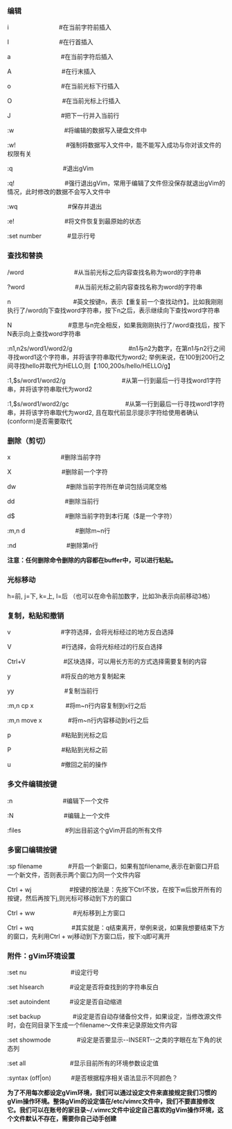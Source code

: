 ### 编辑
i &emsp;&emsp;&emsp;&emsp;&emsp;&emsp;&emsp;&emsp;#在当前字符前插入

I &emsp;&emsp;&emsp;&emsp;&emsp;&emsp;&emsp;&emsp;#在行首插入

a &emsp;&emsp;&emsp;&emsp;&emsp;&emsp;&emsp;&emsp;#在当前字符后插入

A &emsp;&emsp;&emsp;&emsp;&emsp;&emsp;&emsp;&emsp;#在行末插入

o &emsp;&emsp;&emsp;&emsp;&emsp;&emsp;&emsp;&emsp;#在当前光标下行插入

O &emsp;&emsp;&emsp;&emsp;&emsp;&emsp;&emsp;&emsp;#在当前光标上行插入

J &emsp;&emsp;&emsp;&emsp;&emsp;&emsp;&emsp;&emsp;#把下一行并入当前行

:w &emsp;&emsp;&emsp;&emsp;&emsp;&emsp;&emsp;&emsp;#将编辑的数据写入硬盘文件中

:w! &emsp;&emsp;&emsp;&emsp;&emsp;&emsp;&emsp;&emsp;#强制将数据写入文件中，能不能写入成功与你对该文件的权限有关

:q &emsp;&emsp;&emsp;&emsp;&emsp;&emsp;&emsp;&emsp;#退出gVim

:q! &emsp;&emsp;&emsp;&emsp;&emsp;&emsp;&emsp;&emsp;#强行退出gVim，常用于编辑了文件但没保存就退出gVim的情况，此时修改的数据不会写入文件中

:wq &emsp;&emsp;&emsp;&emsp;&emsp;&emsp;&emsp;&emsp;#保存并退出

:e! &emsp;&emsp;&emsp;&emsp;&emsp;&emsp;&emsp;&emsp;#将文件恢复到最原始的状态

:set number &emsp;&emsp;&emsp;&emsp;#显示行号

### 查找和替换
/word &emsp;&emsp;&emsp;&emsp;&emsp;&emsp;&emsp;&emsp;#从当前光标之后内容查找名称为word的字符串

?word &emsp;&emsp;&emsp;&emsp;&emsp;&emsp;&emsp;&emsp;#从当前光标之前内容查找名称为word的字符串

n &emsp;&emsp;&emsp;&emsp;&emsp;&emsp;&emsp;&emsp;&emsp;&emsp;#英文按键n，表示【重复前一个查找动作】。比如我刚刚执行了/word向下查找word字符串，按下n之后，表示继续向下查找word字符串

N &emsp;&emsp;&emsp;&emsp;&emsp;&emsp;&emsp;&emsp;&emsp;#意思与n完全相反，如果我刚刚执行了/word查找后，按下N表示向上查找word字符串

:n1,n2s/word1/word2/g &emsp;&emsp;&emsp;&emsp;&emsp;&emsp;&emsp;&emsp;&emsp;#n1与n2为数字，在第n1与n2行之间寻找word1这个字符串，并将该字符串取代为word2; 举例来说，在100到200行之间寻找hello并取代为HELLO,则【:100,200s/hello/HELLO/g】

:1,$s/word1/word2/g &emsp;&emsp;&emsp;&emsp;&emsp;&emsp;&emsp;&emsp;&emsp;#从第一行到最后一行寻找word1字符串，并将该字符串取代为word2

:1,$s/word1/word2/gc &emsp;&emsp;&emsp;&emsp;&emsp;&emsp;&emsp;&emsp;&emsp;#从第一行到最后一行寻找word1字符串，并将该字符串取代为word2, 且在取代前显示提示字符给使用者确认(conform)是否需要取代

### 删除（剪切）
x &emsp;&emsp;&emsp;&emsp;&emsp;&emsp;&emsp;&emsp;#删除当前字符

X &emsp;&emsp;&emsp;&emsp;&emsp;&emsp;&emsp;&emsp;#删除前一个字符

dw &emsp;&emsp;&emsp;&emsp;&emsp;&emsp;&emsp;&emsp;#删除当前字符所在单词包括词尾空格

dd &emsp;&emsp;&emsp;&emsp;&emsp;&emsp;&emsp;&emsp;#删除当前行

d$ &emsp;&emsp;&emsp;&emsp;&emsp;&emsp;&emsp;&emsp;#删除当前字符到本行尾（$是一个字符）

:m,n d &emsp;&emsp;&emsp;&emsp;&emsp;&emsp;&emsp;&emsp;#删除m~n行

:nd &emsp;&emsp;&emsp;&emsp;&emsp;&emsp;&emsp;&emsp;#删除第n行

**注意：任何删除命令删除的内容都在buffer中，可以进行粘贴。**

### 光标移动
h=前, j=下, k=上, l=后   （也可以在命令前加数字，比如3h表示向前移动3格）

### 复制，粘贴和撤销
v &emsp;&emsp;&emsp;&emsp;&emsp;&emsp;&emsp;&emsp;#字符选择，会将光标经过的地方反白选择

V &emsp;&emsp;&emsp;&emsp;&emsp;&emsp;&emsp;&emsp;#行选择，会将光标经过的行反白选择

Ctrl+V &emsp;&emsp;&emsp;&emsp;&emsp;&emsp;#区块选择，可以用长方形的方式选择需要复制的内容

y &emsp;&emsp;&emsp;&emsp;&emsp;&emsp;&emsp;&emsp;#将反白的地方复制起来

yy &emsp;&emsp;&emsp;&emsp;&emsp;&emsp;&emsp;&emsp;#复制当前行

:m,n cp x &emsp;&emsp;&emsp;&emsp;&emsp;#将m~n行内容复制到x行之后

:m,n move x &emsp;&emsp;&emsp;&emsp;#将m~n行内容移动到x行之后

p &emsp;&emsp;&emsp;&emsp;&emsp;&emsp;&emsp;&emsp;#粘贴到光标之后

P &emsp;&emsp;&emsp;&emsp;&emsp;&emsp;&emsp;&emsp;#粘贴到光标之前

u &emsp;&emsp;&emsp;&emsp;&emsp;&emsp;&emsp;&emsp;#撤回之前的操作

### 多文件编辑按键
:n &emsp;&emsp;&emsp;&emsp;&emsp;&emsp;&emsp;&emsp;#编辑下一个文件

:N &emsp;&emsp;&emsp;&emsp;&emsp;&emsp;&emsp;&emsp;#编辑上一个文件

:files &emsp;&emsp;&emsp;&emsp;&emsp;&emsp;&emsp;#列出目前这个gVim开启的所有文件

### 多窗口编辑按键
:sp filename &emsp;&emsp;&emsp;&emsp;#开启一个新窗口，如果有加filename,表示在新窗口开启一个新文件，否则表示两个窗口为同一个文件内容

Ctrl + wj &emsp;&emsp;&emsp;&emsp;&emsp;&emsp;#按键的按法是：先按下Ctrl不放，在按下w后放开所有的按键，然后再按下j,则光标可移动到下方的窗口

Ctrl + ww &emsp;&emsp;&emsp;&emsp;&emsp;&emsp;#光标移到上方窗口

Ctrl + wq &emsp;&emsp;&emsp;&emsp;&emsp;&emsp;#其实就是：q结束离开，举例来说，如果我想要结束下方的窗口，先利用Ctrl + wj移动到下方窗口后，按下:q即可离开

### 附件：gVim环境设置
:set nu &emsp;&emsp;&emsp;&emsp;&emsp;&emsp;&emsp;#设定行号

:set hlsearch &emsp;&emsp;&emsp;&emsp;#设定是否将查找到的字符串反白

:set autoindent &emsp;&emsp;&emsp;#设定是否自动缩进

:set backup &emsp;&emsp;&emsp;&emsp;&emsp;#设定是否自动存储备份文件，如果设定，当修改源文件时，会在同目录下生成一个filename～文件来记录原始文件内容

:set showmode &emsp;&emsp;&emsp;&emsp;#设定是否要显示--INSERT--之类的字眼在左下角的状态列

:set all &emsp;&emsp;&emsp;&emsp;&emsp;&emsp;&emsp;#显示目前所有的环境参数设定值

:syntax (off|on) &emsp;&emsp;&emsp;#是否根据程序相关语法显示不同颜色？

**为了不用每次都设定gVim环境，我们可以通过设定文件来直接规定我们习惯的gVim操作环境。整体gVim的设定值在/etc/vimrc文件中，我们不要直接修改它。我们可以在账号的家目录~/.vimrc文件中设定自己喜欢的gVim操作环境，这个文件默认不存在，需要你自己动手创建**
